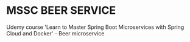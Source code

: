 # MSSC BEER SERVICE

Udemy course 'Learn to Master Spring Boot Microservices with Spring Cloud and Docker' - Beer microservice